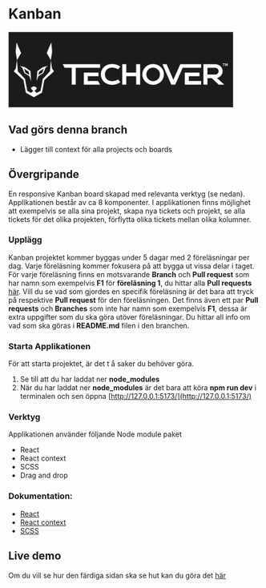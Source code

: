 # Kanban

![alt text](./logo.png)

## Vad görs denna branch

-   Lägger till context för alla projects och boards

## Övergripande

En responsive Kanban board skapad med relevanta verktyg (se nedan). Applikationen består av ca 8 komponenter. I applikationen finns möjlighet att exempelvis se alla sina projekt, skapa nya tickets och projekt, se alla tickets för det olika projekten, förflytta olika tickets mellan olika kolumner.

### Upplägg

Kanban projektet kommer byggas under 5 dagar med 2 föreläsningar per dag. Varje föreläsning kommer fokusera på att bygga ut vissa delar i taget. För varje föreläsning finns en motsvarande **Branch** och **Pull request** som har namn som exempelvis **F1** för **föreläsning 1**, du hittar alla **Pull requests** [här](https://github.com/MMR-Solutions-AB/Kanban-V15/pulls). Vill du se vad som gjordes en specifik föreläsning är det bara att tryck på respektive **Pull request** för den föreläsningen. Det finns även ett par **Pull requests** och **Branches** som inte har namn som exempelvis **F1**, dessa är extra uppgifter som du ska göra utöver föreläsningar. Du hittar all info om vad som ska göras i **README.md** filen i den branchen.

### Starta Applikationen

För att starta projektet, är det t å saker du behöver göra.

1. Se till att du har laddat ner **node_modules**
2. När du har laddat ner **node_modules** är det bara att köra **npm run dev** i terminalen och sen öppna [http://127.0.0.1:5173/](http://127.0.0.1:5173/)

### Verktyg

Applikationen använder följande Node module paket

-   React
-   React context
-   SCSS
-   Drag and drop

### Dokumentation:

-   [React](https://beta.reactjs.org/)
-   [React context](https://redux-toolkit.js.org/introduction/getting-started)
-   [SCSS](https://sass-lang.com/documentation/)

## Live demo

Om du vill se hur den färdiga sidan ska se hut kan du göra det [här](https://voluble-figolla-55bb8e.netlify.app/)
